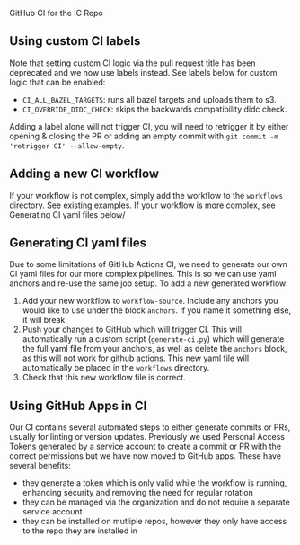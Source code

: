 GitHub CI for the IC Repo

## Using custom CI labels
Note that setting custom CI logic via the pull request title has been deprecated and we now use labels instead. See labels below for custom logic that can be enabled:

* `CI_ALL_BAZEL_TARGETS`: runs all bazel targets and uploads them to s3.
* `CI_OVERRIDE_DIDC_CHECK`: skips the backwards compatibility didc check.

Adding a label alone will not trigger CI, you will need to retrigger it by either opening & closing the PR or adding an empty commit with `git commit -m 'retrigger CI' --allow-empty`.

## Adding a new CI workflow
If your workflow is not complex, simply add the workflow to the `workflows` directory. See existing examples. If your workflow is more complex, see Generating CI yaml files below/

## Generating CI yaml files
Due to some limitations of GitHub Actions CI, we need to generate our own CI yaml files for our more complex pipelines. This is so we can use yaml anchors and re-use the same job setup. To add a new generated workflow:

1. Add your new workflow to `workflow-source`. Include any anchors you would like to use under the block `anchors`. If you name it something else, it will break.
1. Push your changes to GitHub which will trigger CI. This will automatically run a custom script (`generate-ci.py`) which will generate the full yaml file from your anchors, as well as delete the `anchors` block, as this will not work for github actions. This new yaml file will automatically be placed in the `workflows` directory.
1. Check that this new workflow file is correct.

## Using GitHub Apps in CI
Our CI contains several automated steps to either generate commits or PRs, usually for linting or version updates. Previously we used Personal Access Tokens generated by a service account to create a commit or PR with the correct permissions but we have now moved to GitHub apps. These have several benefits:
- they generate a token which is only valid while the workflow is running, enhancing security and removing the need for regular rotation
- they can be managed via the organization and do not require a separate service account
- they can be installed on mutliple repos, however they only have access to the repo they are installed in
